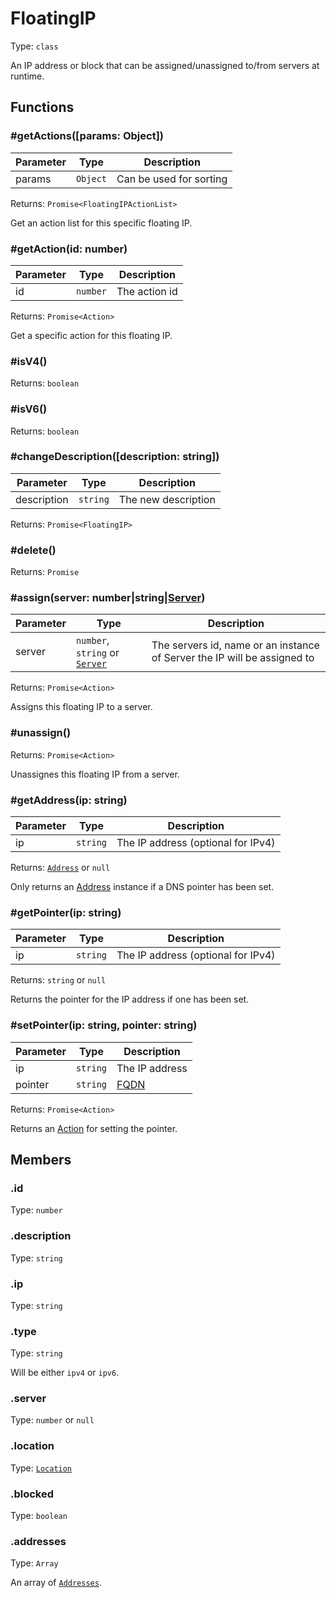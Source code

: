 # FloatingIP

Type: `class`

An IP address or block that can be assigned/unassigned to/from servers at runtime.

## Functions

### \#getActions([params: Object])

| Parameter | Type     | Description             |
| --------- | -------- | ----------------------- |
| params    | `Object` | Can be used for sorting |

Returns: `Promise<FloatingIPActionList>`

Get an action list for this specific floating IP.

### \#getAction(id: number)

| Parameter | Type     | Description   |
| --------- | -------- | ------------- |
| id        | `number` | The action id |

Returns: `Promise<Action>`

Get a specific action for this floating IP.

### \#isV4()

Returns: `boolean`

### \#isV6()

Returns: `boolean`

### \#changeDescription([description: string])

| Parameter   | Type     | Description         |
| ----------- | -------- | ------------------- |
| description | `string` | The new description |

Returns: `Promise<FloatingIP>`

### \#delete()

Returns: `Promise`

### \#assign(server: number|string|[Server](server.md))

| Parameter | Type                                        | Description                                                              |
| --------- | ------------------------------------------- | ------------------------------------------------------------------------ |
| server    | `number`, `string` or [`Server`](server.md) | The servers id, name or an instance of Server the IP will be assigned to |

Returns: `Promise<Action>`

Assigns this floating IP to a server.

### \#unassign()

Returns: `Promise<Action>`

Unassignes this floating IP from a server.

### \#getAddress(ip: string)

| Parameter | Type     | Description                        |
| --------- | -------- | ---------------------------------- |
| ip        | `string` | The IP address (optional for IPv4) |

Returns: [`Address`](address.md) or `null`

Only returns an [Address](address.md) instance if a DNS pointer has been set.

### \#getPointer(ip: string)

| Parameter | Type     | Description                        |
| --------- | -------- | ---------------------------------- |
| ip        | `string` | The IP address (optional for IPv4) |

Returns: `string` or `null`

Returns the pointer for the IP address if one has been set.

### \#setPointer(ip: string, pointer: string)

| Parameter | Type     | Description                                                       |
| --------- | -------- | ----------------------------------------------------------------- |
| ip        | `string` | The IP address                                                    |
| pointer   | `string` | [FQDN](https://en.wikipedia.org/wiki/Fully_qualified_domain_name) |

Returns: `Promise<Action>`

Returns an [Action](action.md) for setting the pointer.

## Members

### .id

Type: `number`

### .description

Type: `string`

### .ip

Type: `string`

### .type

Type: `string`

Will be either `ipv4` or `ipv6`.

### .server

Type: `number` or `null`

### .location

Type: [`Location`](location.md)

### .blocked

Type: `boolean`

### .addresses

Type: `Array`

An array of [`Addresses`](address.md).